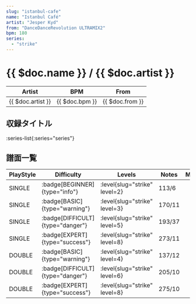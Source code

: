 ```yaml
---
slug: "istanbul-cafe"
name: "Istanbul Café"
artist: "Jesper Kyd"
from: "DanceDanceRevolution ULTRAMIX2"
bpm: 180
series:
  - "strike"
---
```


# {{ $doc.name }} / {{ $doc.artist }}

|Artist|BPM|From|
|------|---|----|
|{{ $doc.artist }}|{{ $doc.bpm }}|{{ $doc.from }}|

## 収録タイトル

:series-list{:series="series"}

## 譜面一覧

|PlayStyle|Difficulty|Levels|Notes|Movie|
|---------|----------|------|-----|-----|
|SINGLE| :badge[BEGINNER]{type="info"}|<div class="field is-grouped is-grouped-multiline"> :level{slug="strike" level=2}</div>|113/6||
|SINGLE| :badge[BASIC]{type="warning"}|<div class="field is-grouped is-grouped-multiline"> :level{slug="strike" level=3}</div>|170/11||
|SINGLE| :badge[DIFFICULT]{type="danger"}|<div class="field is-grouped is-grouped-multiline"> :level{slug="strike" level=5}</div>|193/37||
|SINGLE| :badge[EXPERT]{type="success"}|<div class="field is-grouped is-grouped-multiline"> :level{slug="strike" level=8}</div>|273/11||
|DOUBLE| :badge[BASIC]{type="warning"}|<div class="field is-grouped is-grouped-multiline"> :level{slug="strike" level=4}</div>|137/12||
|DOUBLE| :badge[DIFFICULT]{type="danger"}|<div class="field is-grouped is-grouped-multiline"> :level{slug="strike" level=6}</div>|205/10||
|DOUBLE| :badge[EXPERT]{type="success"}|<div class="field is-grouped is-grouped-multiline"> :level{slug="strike" level=8}</div>|275/10||
